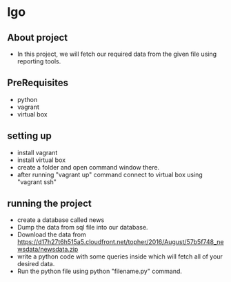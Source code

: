 # lgo
## About project
- In this project, we will fetch our required data from the given file using reporting tools.
## PreRequisites
- python
- vagrant
- virtual box
## setting up
- install vagrant
- install virtual box
- create a folder and open command window there.
- after running "vagrant up" command connect to virtual box using "vagrant ssh"
## running the project
- create a database called news
- Dump the data from sql file into our database.
- Download the data from https://d17h27t6h515a5.cloudfront.net/topher/2016/August/57b5f748_newsdata/newsdata.zip
- write a python code with some queries inside which will fetch all of your desired data.
- Run the python file using python "filename.py" command.
